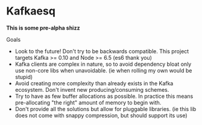Kafkaesq
========

**This is some pre-alpha shizz**

Goals
* Look to the future! Don't try to be backwards compatible. This project targets Kafka >= 0.10 and Node >= 6.5 (es6 thank you) 
* Kafka clients are complex in nature, so to avoid dependency bloat only use non-core libs when unavoidable. (ie when rolling my own would be stupid)
* Avoid creating more complexity than already exists in the Kafka ecosystem. Don't invent new producing/consuming schemes.
* Try to have as few buffer allocations as possible. In practice this means pre-allocating "the right" amount of memory to begin with.
* Don't provide all the solutions but allow for pluggable libraries. (ie this lib does not come with snappy compression, but should support its use)
